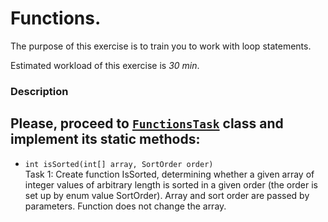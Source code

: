 # Functions.

The purpose of this exercise is to train you to work with loop statements.

Estimated workload of this exercise is _30 min_.

### Description
Please, proceed to [`FunctionsTask`](src/main/java/com/epam/rd/autotasks/FunctionsTask1.java) class
and implement its static methods:
---
* `int isSorted(int[] array, SortOrder order)`\
  Task 1:
  Create function IsSorted, determining whether a given array of integer values of arbitrary length
  is sorted in a given order (the order is set up by enum value SortOrder). Array and sort order are
  passed by parameters. Function does not change the array.


